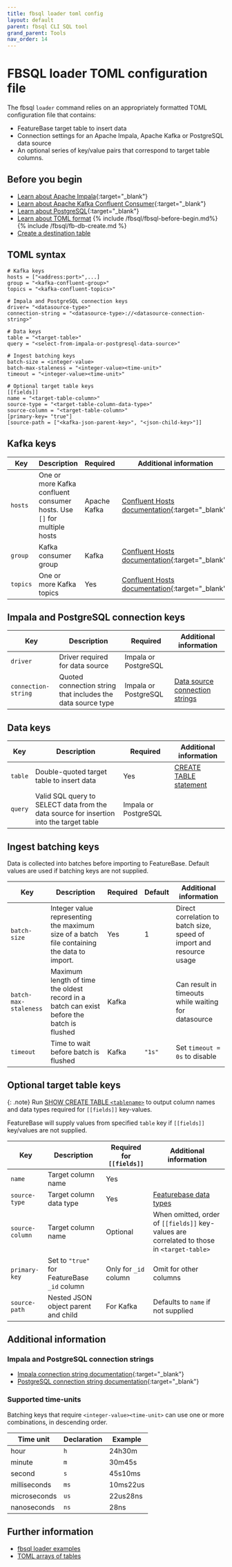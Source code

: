 ```yaml
---
title: fbsql loader toml config
layout: default
parent: fbsql CLI SQL tool
grand_parent: Tools
nav_order: 14
---
```


# FBSQL loader TOML configuration file

The fbsql `loader` command relies on an appropriately formatted TOML configuration file that contains:
* FeatureBase target table to insert data
* Connection settings for an Apache Impala, Apache Kafka or PostgreSQL data source
* An optional series of key/value pairs that correspond to target table columns.

## Before you begin

* [Learn about Apache Impala](https://impala.apache.org/){:target="_blank"}
* [Learn about Apache Kafka Confluent Consumer](https://docs.confluent.io/platform/current/clients/consumer.html){:target="_blank"}
* [Learn about PostgreSQL](https://www.postgresql.org/docs/){:target="_blank"}
* [Learn about TOML format](https://toml.io/)
{% include /fbsql/fbsql-before-begin.md%}
{% include /fbsql/fb-db-create.md %}
* [Create a destination table](/docs/sql-guide/statements/statement-table-create)

## TOML syntax

```
# Kafka keys
hosts = ["<address:port>",...]
group = "<kafka-confluent-group>"
topics = "<kafka-confluent-topics>"

# Impala and PostgreSQL connection keys
driver= "<datasource-type>"
connection-string = "<datasource-type>://<datasource-connection-string>"

# Data keys
table = "<target-table>"
query = "<select-from-impala-or-postgresql-data-source>"

# Ingest batching keys
batch-size = <integer-value>
batch-max-staleness = "<integer-value><time-unit>"
timeout = "<integer-value><time-unit>"

# Optional target table keys
[[fields]]
name = "<target-table-column>"
source-type = "<target-table-column-data-type>"
source-column = "<target-table-column>"
[primary-key= "true"]
[source-path = ["<kafka-json-parent-key>", "<json-child-key>"]]
```

## Kafka keys

| Key | Description | Required | Additional information |
|---|---|---|---|
| `hosts` | One or more Kafka confluent consumer hosts. Use `[]` for multiple hosts | Apache Kafka | [Confluent Hosts documentation](https://docs.confluent.io/platform/current/clients/consumer.html){:target="_blank"} |
| `group` | Kafka consumer group | Kafka | [Confluent Hosts documentation](https://docs.confluent.io/platform/current/clients/consumer.html){:target="_blank"} |
| `topics` | One or more Kafka topics | Yes | [Confluent Hosts documentation](https://docs.confluent.io/platform/current/clients/consumer.html){:target="_blank"} |

## Impala and PostgreSQL connection keys

| Key | Description | Required | Additional information |
|---|---|---|---|
| `driver` | Driver required for data source | Impala or PostgreSQL |  |
| `connection-string` | Quoted connection string that includes the data source type | Impala or PostgreSQL | [Data source connection strings](#data-source-connection-strings) |

## Data keys

| Key | Description | Required | Additional information |
|---|---|---|---|
| `table` | Double-quoted target table to insert data | Yes | [CREATE TABLE statement](/docs/sql-guide/statements/statement-table-create) |
| `query` | Valid SQL query to SELECT data from the data source for insertion into the target table | Impala or PostgreSQL |  |

## Ingest batching keys

Data is collected into batches before importing to FeatureBase. Default values are used if batching keys are not supplied.

| Key | Description | Required | Default | Additional information |
|---|---|---|---|---|
| `batch-size` | Integer value representing the maximum size of a batch file containing the data to import. | Yes | 1 | Direct correlation to batch size, speed of import and resource usage |
| `batch-max-staleness` | Maximum length of time the oldest record in a batch can exist before the batch is flushed | Kafka |  | Can result in timeouts while waiting for datasource |
| `timeout` | Time to wait before batch is flushed | Kafka | `"1s"` | Set `timeout = 0s` to disable |

## Optional target table keys

{: .note}
Run [SHOW CREATE TABLE `<tablename>`](/docs/sql-guide/statements/statement-table-create-show) to output column names and data types required for `[[fields]]` key-values.

FeatureBase will supply values from specified `table` key if `[[fields]]` key/values are not supplied.

| Key | Description | Required for `[[fields]]` | Additional information |
|---|---|---|---|
| `name` | Target column name | Yes |  |
| `source-type` | Target column data type | Yes | [Featurebase data types](/docs/sql-guide/data-types/data-types-home) |
| `source-column` | Target column name | Optional | When omitted, order of `[[fields]]` key-values are correlated to those in `<target-table>` |
| `primary-key` | Set to `"true"` for FeatureBase `_id` column | Only for `_id` column | Omit for other columns |
| `source-path` | Nested JSON object parent and child | For Kafka | Defaults to `name` if not supplied |

## Additional information

### Impala and PostgreSQL connection strings

* [Impala connection string documentation](https://impala.apache.org/docs/build/html/topics/impala_client.html){:target="_blank"}
* [PostgreSQL connection string documentation](https://www.postgresql.org/docs/current/libpq-connect.html#LIBPQ-CONNSTRING-URIS){:target="_blank"}

### Supported time-units

Batching keys that require `<integer-value><time-unit>` can use one or more combinations, in descending order.

| Time unit | Declaration | Example |
|---|---|---|
| hour | `h` | 24h30m |
| minute | `m` | 30m45s |
| second | `s` | 45s10ms |
| milliseconds | `ms` | 10ms22us |
| microseconds | `us` | 22us28ns |
| nanoseconds | `ns` | 28ns |

## Further information

* [fbsql loader examples](/docs/tools/fbsql-examples/fbsql-loader-eg-generic)
* [TOML arrays of tables](https://toml.io/en/v1.0.0#array-of-tables)
